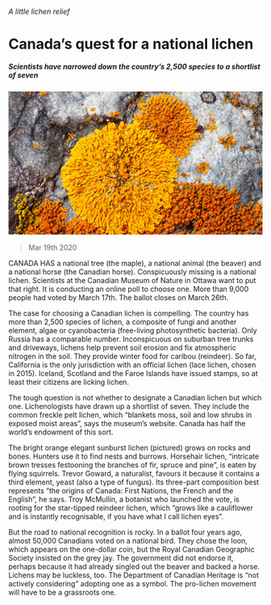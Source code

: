###### A little lichen relief

# Canada’s quest for a national lichen 

##### Scientists have narrowed down the country’s 2,500 species to a shortlist of seven 

![image](images/20200321_AMP002_0.jpg) 

> Mar 19th 2020 

CANADA HAS a national tree (the maple), a national animal (the beaver) and a national horse (the Canadian horse). Conspicuously missing is a national lichen. Scientists at the Canadian Museum of Nature in Ottawa want to put that right. It is conducting an online poll to choose one. More than 9,000 people had voted by March 17th. The ballot closes on March 26th.

The case for choosing a Canadian lichen is compelling. The country has more than 2,500 species of lichen, a composite of fungi and another element, algae or cyanobacteria (free-living photosynthetic bacteria). Only Russia has a comparable number. Inconspicuous on suburban tree trunks and driveways, lichens help prevent soil erosion and fix atmospheric nitrogen in the soil. They provide winter food for caribou (reindeer). So far, California is the only jurisdiction with an official lichen (lace lichen, chosen in 2015). Iceland, Scotland and the Faroe Islands have issued stamps, so at least their citizens are licking lichen.


The tough question is not whether to designate a Canadian lichen but which one. Lichenologists have drawn up a shortlist of seven. They include the common freckle pelt lichen, which “blankets moss, soil and low shrubs in exposed moist areas”, says the museum’s website. Canada has half the world’s endowment of this sort.

The bright orange elegant sunburst lichen (pictured) grows on rocks and bones. Hunters use it to find nests and burrows. Horsehair lichen, “intricate brown tresses festooning the branches of fir, spruce and pine”, is eaten by flying squirrels. Trevor Goward, a naturalist, favours it because it contains a third element, yeast (also a type of fungus). Its three-part composition best represents “the origins of Canada: First Nations, the French and the English”, he says. Troy McMullin, a botanist who launched the vote, is rooting for the star-tipped reindeer lichen, which “grows like a cauliflower and is instantly recognisable, if you have what I call lichen eyes”. 

But the road to national recognition is rocky. In a ballot four years ago, almost 50,000 Canadians voted on a national bird. They chose the loon, which appears on the one-dollar coin, but the Royal Canadian Geographic Society insisted on the grey jay. The government did not endorse it, perhaps because it had already singled out the beaver and backed a horse. Lichens may be luckless, too. The Department of Canadian Heritage is “not actively considering” adopting one as a symbol. The pro-lichen movement will have to be a grassroots one.

